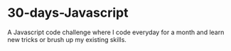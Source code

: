 # 30-days-Javascript

A Javascript code challenge where I code everyday for a month and learn new tricks or brush up my existing skills.
